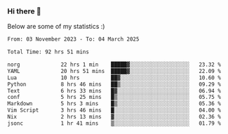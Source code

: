 ### Hi there 👋
Below are some of my statistics :)

<!--START_SECTION:waka-->

```txt
From: 03 November 2023 - To: 04 March 2025

Total Time: 92 hrs 51 mins

norg             22 hrs 1 min    █████▓░░░░░░░░░░░░░░░░░░░   23.32 %
YAML             20 hrs 51 mins  █████▓░░░░░░░░░░░░░░░░░░░   22.09 %
Lua              10 hrs          ██▓░░░░░░░░░░░░░░░░░░░░░░   10.60 %
Python           8 hrs 46 mins   ██▒░░░░░░░░░░░░░░░░░░░░░░   09.29 %
Text             6 hrs 33 mins   █▓░░░░░░░░░░░░░░░░░░░░░░░   06.94 %
conf             5 hrs 25 mins   █▒░░░░░░░░░░░░░░░░░░░░░░░   05.75 %
Markdown         5 hrs 3 mins    █▒░░░░░░░░░░░░░░░░░░░░░░░   05.36 %
Vim Script       3 hrs 46 mins   █░░░░░░░░░░░░░░░░░░░░░░░░   04.00 %
Nix              2 hrs 13 mins   ▓░░░░░░░░░░░░░░░░░░░░░░░░   02.36 %
jsonc            1 hr 41 mins    ▒░░░░░░░░░░░░░░░░░░░░░░░░   01.79 %
```

<!--END_SECTION:waka-->

<!--
**KlapenHz/KlapenHz** is a ✨ _special_ ✨ repository because its `README.md` (this file) appears on your GitHub profile.

Here are some ideas to get you started:

- 🔭 I’m currently working on ...
- 🌱 I’m currently learning ...
- 👯 I’m looking to collaborate on ...
- 🤔 I’m looking for help with ...
- 💬 Ask me about ...
- 📫 How to reach me: ...
- 😄 Pronouns: ...
- ⚡ Fun fact: ...
-->
